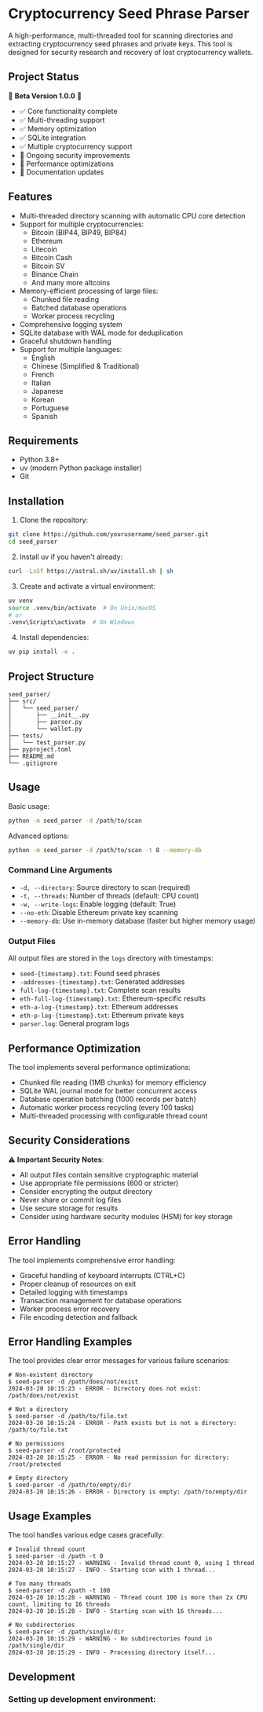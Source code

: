 # Cryptocurrency Seed Phrase Parser

A high-performance, multi-threaded tool for scanning directories and extracting cryptocurrency seed phrases and private keys. This tool is designed for security research and recovery of lost cryptocurrency wallets.

## Project Status

🚧 **Beta Version 1.0.0** 🚧

- ✅ Core functionality complete
- ✅ Multi-threading support
- ✅ Memory optimization
- ✅ SQLite integration
- ✅ Multiple cryptocurrency support
- 🔄 Ongoing security improvements
- 🔄 Performance optimizations
- 📝 Documentation updates

## Features

- Multi-threaded directory scanning with automatic CPU core detection
- Support for multiple cryptocurrencies:
  - Bitcoin (BIP44, BIP49, BIP84)
  - Ethereum
  - Litecoin
  - Bitcoin Cash
  - Bitcoin SV
  - Binance Chain
  - And many more altcoins
- Memory-efficient processing of large files:
  - Chunked file reading
  - Batched database operations
  - Worker process recycling
- Comprehensive logging system
- SQLite database with WAL mode for deduplication
- Graceful shutdown handling
- Support for multiple languages:
  - English
  - Chinese (Simplified & Traditional)
  - French
  - Italian
  - Japanese
  - Korean
  - Portuguese
  - Spanish

## Requirements

- Python 3.8+
- uv (modern Python package installer)
- Git

## Installation

1. Clone the repository:
```bash
git clone https://github.com/yourusername/seed_parser.git
cd seed_parser
```

2. Install uv if you haven't already:
```bash
curl -LsSf https://astral.sh/uv/install.sh | sh
```

3. Create and activate a virtual environment:
```bash
uv venv
source .venv/bin/activate  # On Unix/macOS
# or
.venv\Scripts\activate  # On Windows
```

4. Install dependencies:
```bash
uv pip install -e .
```

## Project Structure

```
seed_parser/
├── src/
│   └── seed_parser/
│       ├── __init__.py
│       ├── parser.py
│       └── wallet.py
├── tests/
│   └── test_parser.py
├── pyproject.toml
├── README.md
└── .gitignore
```

## Usage

Basic usage:
```bash
python -m seed_parser -d /path/to/scan
```

Advanced options:
```bash
python -m seed_parser -d /path/to/scan -t 8 --memory-db
```

### Command Line Arguments

- `-d, --directory`: Source directory to scan (required)
- `-t, --threads`: Number of threads (default: CPU count)
- `-w, --write-logs`: Enable logging (default: True)
- `--no-eth`: Disable Ethereum private key scanning
- `--memory-db`: Use in-memory database (faster but higher memory usage)

### Output Files

All output files are stored in the `logs` directory with timestamps:

- `seed-{timestamp}.txt`: Found seed phrases
- `-addresses-{timestamp}.txt`: Generated addresses
- `full-log-{timestamp}.txt`: Complete scan results
- `eth-full-log-{timestamp}.txt`: Ethereum-specific results
- `eth-a-log-{timestamp}.txt`: Ethereum addresses
- `eth-p-log-{timestamp}.txt`: Ethereum private keys
- `parser.log`: General program logs

## Performance Optimization

The tool implements several performance optimizations:
- Chunked file reading (1MB chunks) for memory efficiency
- SQLite WAL journal mode for better concurrent access
- Database operation batching (1000 records per batch)
- Automatic worker process recycling (every 100 tasks)
- Multi-threaded processing with configurable thread count

## Security Considerations

⚠️ **Important Security Notes**:
- All output files contain sensitive cryptographic material
- Use appropriate file permissions (600 or stricter)
- Consider encrypting the output directory
- Never share or commit log files
- Use secure storage for results
- Consider using hardware security modules (HSM) for key storage

## Error Handling

The tool implements comprehensive error handling:
- Graceful handling of keyboard interrupts (CTRL+C)
- Proper cleanup of resources on exit
- Detailed logging with timestamps
- Transaction management for database operations
- Worker process error recovery
- File encoding detection and fallback

## Error Handling Examples

The tool provides clear error messages for various failure scenarios:

```text
# Non-existent directory
$ seed-parser -d /path/does/not/exist
2024-03-20 10:15:23 - ERROR - Directory does not exist: /path/does/not/exist

# Not a directory
$ seed-parser -d /path/to/file.txt
2024-03-20 10:15:24 - ERROR - Path exists but is not a directory: /path/to/file.txt

# No permissions
$ seed-parser -d /root/protected
2024-03-20 10:15:25 - ERROR - No read permission for directory: /root/protected

# Empty directory
$ seed-parser -d /path/to/empty/dir
2024-03-20 10:15:26 - ERROR - Directory is empty: /path/to/empty/dir
```

## Usage Examples

The tool handles various edge cases gracefully:

```text
# Invalid thread count
$ seed-parser -d /path -t 0
2024-03-20 10:15:27 - WARNING - Invalid thread count 0, using 1 thread
2024-03-20 10:15:27 - INFO - Starting scan with 1 thread...

# Too many threads
$ seed-parser -d /path -t 100
2024-03-20 10:15:28 - WARNING - Thread count 100 is more than 2x CPU count, limiting to 16 threads
2024-03-20 10:15:28 - INFO - Starting scan with 16 threads...

# No subdirectories
$ seed-parser -d /path/single/dir
2024-03-20 10:15:29 - WARNING - No subdirectories found in /path/single/dir
2024-03-20 10:15:29 - INFO - Processing directory itself...
```

## Development

### Setting up development environment:

```